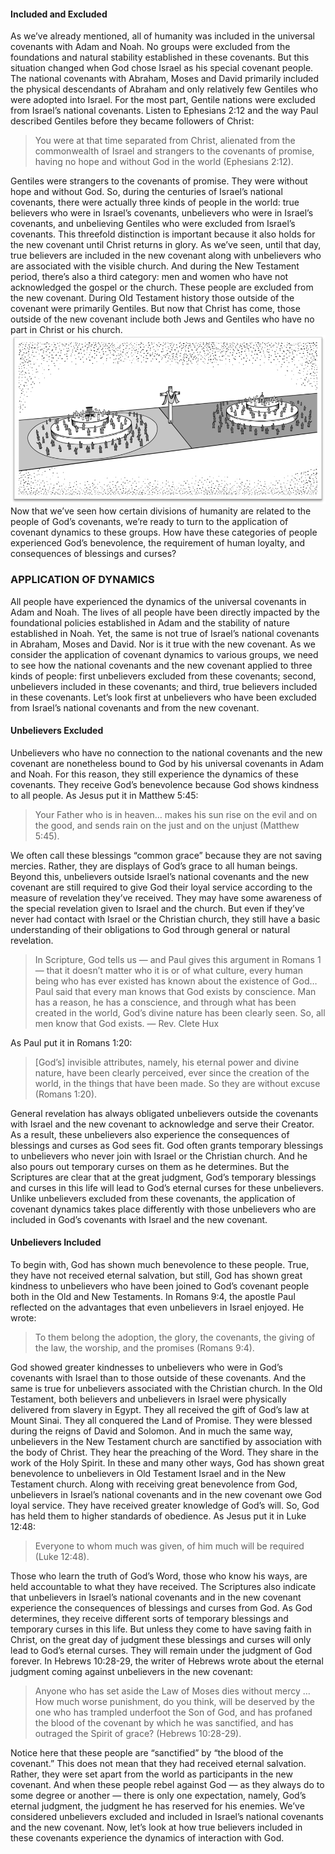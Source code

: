 #### Included and Excluded

As we’ve already mentioned, all of humanity was included in the universal covenants with Adam and Noah. No groups were excluded from the foundations and natural stability established in these covenants. But this situation changed when God chose Israel as his special covenant people. The national covenants with Abraham, Moses and David primarily included the physical descendants of Abraham and only relatively few Gentiles who were adopted into Israel. For the most part, Gentile nations were excluded from Israel’s national covenants. Listen to Ephesians 2:12 and the way Paul described Gentiles before they became followers of Christ: 

> You were at that time separated from Christ, alienated from the commonwealth of Israel and strangers to the covenants of promise, having no hope and without God in the world (Ephesians 2:12).

Gentiles were strangers to the covenants of promise. They were without hope and without God. So, during the centuries of Israel’s national covenants, there were actually three kinds of people in the world: true believers who were in Israel’s covenants, unbelievers who were in Israel’s covenants, and unbelieving Gentiles who were excluded from Israel’s covenants.
This threefold distinction is important because it also holds for the new covenant until Christ returns in glory. As we’ve seen, until that day, true believers are included in the new covenant along with unbelievers who are associated with the visible church. And during the New Testament period, there’s also a third category: men and women who have not acknowledged the gospel or the church. These people are excluded from the new covenant. During Old Testament history those outside of the covenant were primarily Gentiles. But now that Christ has come, those outside of the new covenant include both Jews and Gentiles who have no part in Christ or his church. 
![1.1.3.m.pic12.png](https://github.com/thirdmill/images/raw/main/1.1.3.m.pic12.png)
Now that we’ve seen how certain divisions of humanity are related to the people of God’s covenants, we’re ready to turn to the application of covenant dynamics to these groups. How have these categories of people experienced God’s benevolence, the requirement of human loyalty, and consequences of blessings and curses? 


### APPLICATION OF DYNAMICS

All people have experienced the dynamics of the universal covenants in Adam and Noah. The lives of all people have been directly impacted by the foundational policies established in Adam and the stability of nature established in Noah. Yet, the same is not true of Israel’s national covenants in Abraham, Moses and David. Nor is it true with the new covenant. 
As we consider the application of covenant dynamics to various groups, we need to see how the national covenants and the new covenant applied to three kinds of people: first unbelievers excluded from these covenants; second, unbelievers included in these covenants; and third, true believers included in these covenants. Let’s look first at unbelievers who have been excluded from Israel’s national covenants and from the new covenant. 


#### Unbelievers Excluded

Unbelievers who have no connection to the national covenants and the new covenant are nonetheless bound to God by his universal covenants in Adam and Noah. For this reason, they still experience the dynamics of these covenants. They receive God’s benevolence because God shows kindness to all people. As Jesus put it in Matthew 5:45: 

> Your Father who is in heaven… makes his sun rise on the evil and on the good, and sends rain on the just and on the unjust (Matthew 5:45).

We often call these blessings “common grace” because they are not saving mercies. Rather, they are displays of God’s grace to all human beings.
 Beyond this, unbelievers outside Israel’s national covenants and the new covenant are still required to give God their loyal service according to the measure of revelation they’ve received. They may have some awareness of the special revelation given to Israel and the church. But even if they’ve never had contact with Israel or the Christian church, they still have a basic understanding of their obligations to God through general or natural revelation. 

> In Scripture, God tells us — and Paul gives this argument in Romans 1 — that it doesn’t matter who it is or of what culture, every human being who has ever existed has known about the existence of God… Paul said that every man knows that God exists by conscience. Man has a reason, he has a conscience, and through what has been created in the world, God’s divine nature has been clearly seen. So, all men know that God exists.
— Rev. Clete Hux

As Paul put it in Romans 1:20:

> [God’s] invisible attributes, namely, his eternal power and divine nature, have been clearly perceived, ever since the creation of the world, in the things that have been made. So they are without excuse (Romans 1:20).

General revelation has always obligated unbelievers outside the covenants with Israel and the new covenant to acknowledge and serve their Creator. 
As a result, these unbelievers also experience the consequences of blessings and curses as God sees fit. God often grants temporary blessings to unbelievers who never join with Israel or the Christian church. And he also pours out temporary curses on them as he determines. But the Scriptures are clear that at the great judgment, God’s temporary blessings and curses in this life will lead to God’s eternal curses for these unbelievers. 
Unlike unbelievers excluded from these covenants, the application of covenant dynamics takes place differently with those unbelievers who are included in God’s covenants with Israel and the new covenant. 

#### Unbelievers Included

To begin with, God has shown much benevolence to these people. True, they have not received eternal salvation, but still, God has shown great kindness to unbelievers who have been joined to God’s covenant people both in the Old and New Testaments. In Romans 9:4, the apostle Paul reflected on the advantages that even unbelievers in Israel enjoyed. He wrote: 

> To them belong the adoption, the glory, the covenants, the giving of the law, the worship, and the promises (Romans 9:4).

God showed greater kindnesses to unbelievers who were in God’s covenants with Israel than to those outside of these covenants. And the same is true for unbelievers associated with the Christian church. 
In the Old Testament, both believers and unbelievers in Israel were physically delivered from slavery in Egypt. They all received the gift of God’s law at Mount Sinai. They all conquered the Land of Promise. They were blessed during the reigns of David and Solomon. And in much the same way, unbelievers in the New Testament church are sanctified by association with the body of Christ. They hear the preaching of the Word. They share in the work of the Holy Spirit. In these and many other ways, God has shown great benevolence to unbelievers in Old Testament Israel and in the New Testament church. 
Along with receiving great benevolence from God, unbelievers in Israel’s national covenants and in the new covenant owe God loyal service. They have received greater knowledge of God’s will. So, God has held them to higher standards of obedience. As Jesus put it in Luke 12:48:

> Everyone to whom much was given, of him much will be required (Luke 12:48).

Those who learn the truth of God’s Word, those who know his ways, are held accountable to what they have received. 
The Scriptures also indicate that unbelievers in Israel’s national covenants and in the new covenant experience the consequences of blessings and curses from God. As God determines, they receive different sorts of temporary blessings and temporary curses in this life. But unless they come to have saving faith in Christ, on the great day of judgment these blessings and curses will only lead to God’s eternal curses. They will remain under the judgment of God forever. In Hebrews 10:28-29, the writer of Hebrews wrote about the eternal judgment coming against unbelievers in the new covenant:

> Anyone who has set aside the Law of Moses dies without mercy … How much worse punishment, do you think, will be deserved by the one who has trampled underfoot the Son of God, and has profaned the blood of the covenant by which he was sanctified, and has outraged the Spirit of grace? (Hebrews 10:28-29).

Notice here that these people are “sanctified” by “the blood of the covenant.” This does not mean that they had received eternal salvation. Rather, they were set apart from the world as participants in the new covenant. And when these people rebel against God — as they always do to some degree or another — there is only one expectation, namely, God’s eternal judgment, the judgment he has reserved for his enemies. 
We’ve considered unbelievers excluded and included in Israel’s national covenants and the new covenant. Now, let’s look at how true believers included in these covenants experience the dynamics of interaction with God. 
